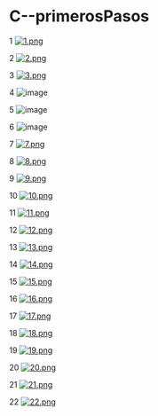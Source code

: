 # C--primerosPasos

1
[![1.png](https://i.postimg.cc/4x0n7DHM/1.png)](https://postimg.cc/zynq4PjS)

2
[![2.png](https://i.postimg.cc/8cwz19VZ/2.png)](https://postimg.cc/ZvBSHfnN)

3
[![3.png](https://i.postimg.cc/NMBWD0Wz/3.png)](https://postimg.cc/JyY64R7N)

4
![image](https://user-images.githubusercontent.com/104856701/211171461-b35f4fef-4427-4e70-aa32-fbd305826059.png)

5
![image](https://user-images.githubusercontent.com/104856701/211171960-5dfb43d1-40b3-4951-ab11-98c88b37b259.png)

6
![image](https://user-images.githubusercontent.com/104856701/211172223-b760eacf-bb9d-409b-a297-6db379b2759e.png)

7
[![7.png](https://i.postimg.cc/fyKwVQ8r/7.png)](https://postimg.cc/sGMFLqdY)

8
[![8.png](https://i.postimg.cc/y6X6Q07y/8.png)](https://postimg.cc/9z0jzRRD)

9
[![9.png](https://i.postimg.cc/rFfVcc0d/9.png)](https://postimg.cc/GHswJWjr)

10
[![10.png](https://i.postimg.cc/jdxxGC50/10.png)](https://postimg.cc/K4WhTGBJ)

11
[![11.png](https://i.postimg.cc/VkFhrBP5/11.png)](https://postimg.cc/K1RfCTzy)

12
[![12.png](https://i.postimg.cc/258K4bCG/12.png)](https://postimg.cc/nXg2xLj9)

13
[![13.png](https://i.postimg.cc/cJ95TxHS/13.png)](https://postimg.cc/R3tRZzKs)

14
[![14.png](https://i.postimg.cc/PxCVRgp8/14.png)](https://postimg.cc/ygzTJrTV)

15
[![15.png](https://i.postimg.cc/Px0VsSYV/15.png)](https://postimg.cc/wycQDcWD)

16
[![16.png](https://i.postimg.cc/FzcW90xr/16.png)](https://postimg.cc/YLrfRGVZ)

17
[![17.png](https://i.postimg.cc/zDV42jX4/17.png)](https://postimg.cc/hhRCfVm0)

18
[![18.png](https://i.postimg.cc/15F2s3FH/18.png)](https://postimg.cc/LnHNVRNY)

19
[![19.png](https://i.postimg.cc/8k99267c/19.png)](https://postimg.cc/140v64c1)

20
[![20.png](https://i.postimg.cc/13cdV7JV/20.png)](https://postimg.cc/VJvg3gyz)

21
[![21.png](https://i.postimg.cc/sgR8XC9R/21.png)](https://postimg.cc/LnNvC7by)

22
[![22.png](https://i.postimg.cc/nhQY53XS/22.png)](https://postimg.cc/cv0ntMMf)

